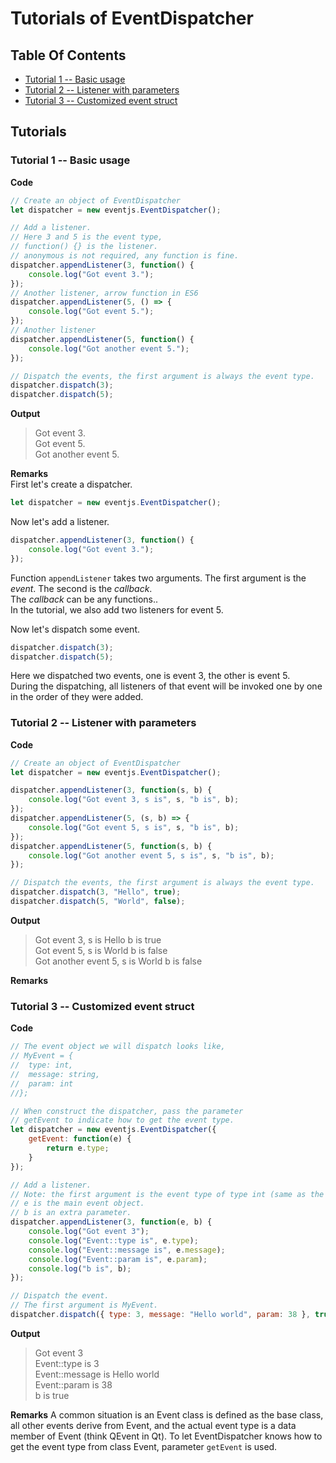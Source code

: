 # Tutorials of EventDispatcher

## Table Of Contents

- [Tutorial 1 -- Basic usage](#tutorial1)
- [Tutorial 2 -- Listener with parameters](#tutorial2)
- [Tutorial 3 -- Customized event struct](#tutorial3)

<a name="tutorials"></a>
## Tutorials

<a name="tutorial1"></a>
### Tutorial 1 -- Basic usage

**Code**  
```javascript
// Create an object of EventDispatcher
let dispatcher = new eventjs.EventDispatcher();

// Add a listener.
// Here 3 and 5 is the event type,
// function() {} is the listener.
// anonymous is not required, any function is fine.
dispatcher.appendListener(3, function() {
	console.log("Got event 3.");
});
// Another listener, arrow function in ES6
dispatcher.appendListener(5, () => {
	console.log("Got event 5.");
});
// Another listener
dispatcher.appendListener(5, function() {
	console.log("Got another event 5.");
});

// Dispatch the events, the first argument is always the event type.
dispatcher.dispatch(3);
dispatcher.dispatch(5);
```

**Output**  
> Got event 3.  
> Got event 5.  
> Got another event 5.  

**Remarks**  
First let's create a dispatcher.
```javascript
let dispatcher = new eventjs.EventDispatcher();
```

Now let's add a listener.  
```javascript
dispatcher.appendListener(3, function() {
	console.log("Got event 3.");
});
```
Function `appendListener` takes two arguments. The first argument is the *event*. The second is the *callback*.  
The *callback* can be any functions..  
In the tutorial, we also add two listeners for event 5.  

Now let's dispatch some event.
```javascript
dispatcher.dispatch(3);
dispatcher.dispatch(5);
```
Here we dispatched two events, one is event 3, the other is event 5.  
During the dispatching, all listeners of that event will be invoked one by one in the order of they were added.

<a name="tutorial2"></a>
### Tutorial 2 -- Listener with parameters

**Code**  
```javascript
// Create an object of EventDispatcher
let dispatcher = new eventjs.EventDispatcher();

dispatcher.appendListener(3, function(s, b) {
	console.log("Got event 3, s is", s, "b is", b);
});
dispatcher.appendListener(5, (s, b) => {
	console.log("Got event 5, s is", s, "b is", b);
});
dispatcher.appendListener(5, function(s, b) {
	console.log("Got another event 5, s is", s, "b is", b);
});

// Dispatch the events, the first argument is always the event type.
dispatcher.dispatch(3, "Hello", true);
dispatcher.dispatch(5, "World", false);
```

**Output**  
> Got event 3, s is Hello b is true  
> Got event 5, s is World b is false  
> Got another event 5, s is World b is false  

**Remarks**  

<a name="tutorial3"></a>
### Tutorial 3 -- Customized event struct

**Code**  
```javascript
// The event object we will dispatch looks like,
// MyEvent = {
//	type: int,
//	message: string,
//	param: int
//};

// When construct the dispatcher, pass the parameter
// getEvent to indicate how to get the event type.
let dispatcher = new eventjs.EventDispatcher({
	getEvent: function(e) {
		return e.type;
	}
});

// Add a listener.
// Note: the first argument is the event type of type int (same as the return type of getEvent), not MyEvent.
// e is the main event object.
// b is an extra parameter.
dispatcher.appendListener(3, function(e, b) {
	console.log("Got event 3");
	console.log("Event::type is", e.type);
	console.log("Event::message is", e.message);
	console.log("Event::param is", e.param);
	console.log("b is", b);
});

// Dispatch the event.
// The first argument is MyEvent.
dispatcher.dispatch({ type: 3, message: "Hello world", param: 38 }, true);
```

**Output**  

> Got event 3  
> Event::type is 3  
> Event::message is Hello world  
> Event::param is 38  
> b is true  

**Remarks**
A common situation is an Event class is defined as the base class, all other events derive from Event, and the actual event type is a data member of Event (think QEvent in Qt). To let EventDispatcher knows how to get the event type from class Event, parameter `getEvent` is used.  

